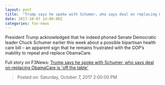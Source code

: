 ```yaml
---
layout: post
title:  "Trump says he spoke with Schumer, who says deal on replacing ObamaCare is 'off the table'"
date: 2017-10-07 14:00:00Z
categories: fox-news
---
```


President Trump acknowledged that he indeed phoned Senate Democratic leader Chuck Schumer earlier this week about a possible bipartisan health care bill – an apparent sign that he remains frustrated with the GOP’s inability to repeal and replace ObamaCare.


Full story on F3News: [Trump says he spoke with Schumer, who says deal on replacing ObamaCare is 'off the table'](http://www.f3nws.com/n/JsGdNH)

> Posted on: Saturday, October 7, 2017 2:00:00 PM
